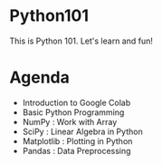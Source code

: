 # Python101
This is Python 101. Let's learn and fun!

# Agenda
* Introduction to Google Colab
* Basic Python Programming
* NumPy : Work with Array
* SciPy : Linear Algebra in Python
* Matplotlib : Plotting in Python
* Pandas : Data Preprocessing	